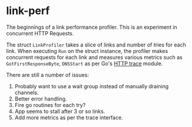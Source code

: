 # link-perf
The beginnings of a link performance profiler. This is an experiment in concurrent HTTP Requests.

The struct `LinkProfiler` takes a slice of links and number of tries for each link. When executing
`Run` on the struct instance, the profiler makes concurrent requests for each link and measures various metrics
such as `GotFirstResponseByte`, `DNSStart` as per Go's [HTTP trace](https://pkg.go.dev/net/http/httptrace) module.

There are still a number of issues:

1. Probably want to use a wait group instead of manually draining channels.
2. Better error handling.
3. Fire go routines for each try?
4. App seems to stall after 3 or so links.
5. Add more metrics as per the trace interface.